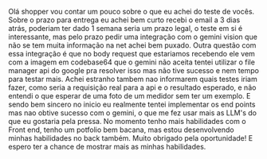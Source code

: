 Olá shopper vou contar um pouco sobre o que eu achei do teste de vocês.
Sobre o prazo para entrega eu achei bem curto recebi o email a 3 dias atrás, poderiam ter dado 1 semana seria um prazo legal, o teste em si é interessante, mas pelo prazo pedir uma integração com o gemini vision que não se tem muita informação na net achei bem puxado.
Outra questão com essa integração é que no body request que estariamos recebendo ele vem com a imagem em codebase64 que o gemini não aceita tentei utilizar o file manager api do google pra resolver isso mas não tive sucesso e nem tempo para testar mais.
Achei estranho tambem nao informarem quais testes iriam fazer, como seria a requisição real para a api e o resultado esperado, e não entendi o que esperar de uma foto de um medidor sem ter um exemplo.
E sendo bem sincero no inicio eu realmente tentei implementar os end points mas nao obtive sucesso com o gemini, o que me fez usar mais as LLM's do que eu gostaria pela pressa.
No momento tenho mais habilidades com o Front end, tenho um potfolio bem bacana, mas estou desenvolvendo minhas habilidades no back também.
Muito obrigado pela oportunidade! E espero ter a chance de mostrar mais as minhas habilidades.
